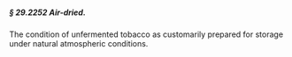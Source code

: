 ##### § 29.2252 Air-dried. #####

The condition of unfermented tobacco as customarily prepared for storage under natural atmospheric conditions.
